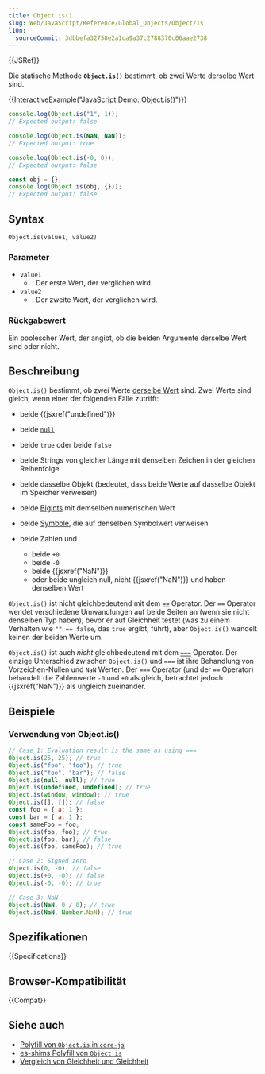```yaml
---
title: Object.is()
slug: Web/JavaScript/Reference/Global_Objects/Object/is
l10n:
  sourceCommit: 3dbbefa32758e2a1ca9a37c2788370c06aae2738
---
```


{{JSRef}}

Die statische Methode **`Object.is()`** bestimmt, ob zwei Werte [derselbe Wert](/de/docs/Web/JavaScript/Guide/Equality_comparisons_and_sameness#same-value_equality_using_object.is) sind.

{{InteractiveExample("JavaScript Demo: Object.is()")}}

```js interactive-example
console.log(Object.is("1", 1));
// Expected output: false

console.log(Object.is(NaN, NaN));
// Expected output: true

console.log(Object.is(-0, 0));
// Expected output: false

const obj = {};
console.log(Object.is(obj, {}));
// Expected output: false
```

## Syntax

```js-nolint
Object.is(value1, value2)
```

### Parameter

- `value1`
  - : Der erste Wert, der verglichen wird.
- `value2`
  - : Der zweite Wert, der verglichen wird.

### Rückgabewert

Ein boolescher Wert, der angibt, ob die beiden Argumente derselbe Wert sind oder nicht.

## Beschreibung

`Object.is()` bestimmt, ob zwei Werte [derselbe Wert](/de/docs/Web/JavaScript/Guide/Equality_comparisons_and_sameness#same-value_equality_using_object.is) sind. Zwei Werte sind gleich, wenn einer der folgenden Fälle zutrifft:

- beide {{jsxref("undefined")}}
- beide [`null`](/de/docs/Web/JavaScript/Reference/Operators/null)
- beide `true` oder beide `false`
- beide Strings von gleicher Länge mit denselben Zeichen in der gleichen Reihenfolge
- beide dasselbe Objekt (bedeutet, dass beide Werte auf dasselbe Objekt im Speicher verweisen)
- beide [BigInts](/de/docs/Web/JavaScript/Reference/Global_Objects/BigInt) mit demselben numerischen Wert
- beide [Symbole](/de/docs/Web/JavaScript/Reference/Global_Objects/Symbol), die auf denselben Symbolwert verweisen
- beide Zahlen und

  - beide `+0`
  - beide `-0`
  - beide {{jsxref("NaN")}}
  - oder beide ungleich null, nicht {{jsxref("NaN")}} und haben denselben Wert

`Object.is()` ist nicht gleichbedeutend mit dem [`==`](/de/docs/Web/JavaScript/Reference/Operators/Equality) Operator. Der `==` Operator wendet verschiedene Umwandlungen auf beide Seiten an (wenn sie nicht denselben Typ haben), bevor er auf Gleichheit testet (was zu einem Verhalten wie `"" == false`, das `true` ergibt, führt), aber `Object.is()` wandelt keinen der beiden Werte um.

`Object.is()` ist auch _nicht_ gleichbedeutend mit dem [`===`](/de/docs/Web/JavaScript/Reference/Operators/Strict_equality) Operator. Der einzige Unterschied zwischen `Object.is()` und `===` ist ihre Behandlung von Vorzeichen-Nullen und `NaN` Werten. Der `===` Operator (und der `==` Operator) behandelt die Zahlenwerte `-0` und `+0` als gleich, betrachtet jedoch {{jsxref("NaN")}} als ungleich zueinander.

## Beispiele

### Verwendung von Object.is()

```js
// Case 1: Evaluation result is the same as using ===
Object.is(25, 25); // true
Object.is("foo", "foo"); // true
Object.is("foo", "bar"); // false
Object.is(null, null); // true
Object.is(undefined, undefined); // true
Object.is(window, window); // true
Object.is([], []); // false
const foo = { a: 1 };
const bar = { a: 1 };
const sameFoo = foo;
Object.is(foo, foo); // true
Object.is(foo, bar); // false
Object.is(foo, sameFoo); // true

// Case 2: Signed zero
Object.is(0, -0); // false
Object.is(+0, -0); // false
Object.is(-0, -0); // true

// Case 3: NaN
Object.is(NaN, 0 / 0); // true
Object.is(NaN, Number.NaN); // true
```

## Spezifikationen

{{Specifications}}

## Browser-Kompatibilität

{{Compat}}

## Siehe auch

- [Polyfill von `Object.is` in `core-js`](https://github.com/zloirock/core-js#ecmascript-object)
- [es-shims Polyfill von `Object.is`](https://www.npmjs.com/package/object.is)
- [Vergleich von Gleichheit und Gleichheit](/de/docs/Web/JavaScript/Guide/Equality_comparisons_and_sameness)
